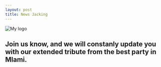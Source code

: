 ```yaml
---
layout: post
title: News Jacking 
---
```


![My logo](https://scontent-lga.xx.fbcdn.net/hphotos-xaf1/v/t1.0-9/14926_10152785863482683_4035830781504710525_n.jpg?oh=69fb832e22f289145a8e97f4b18dc6f2&oe=557CAF84)

<h2> Join us know, and we will constanly update you with our extended tribute from the best party in MIami.</h2>

